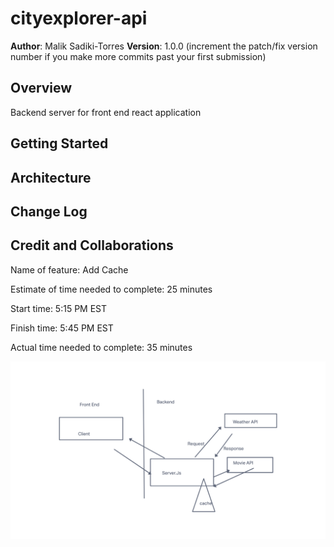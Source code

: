 # cityexplorer-api 



**Author**: Malik Sadiki-Torres
**Version**: 1.0.0 (increment the patch/fix version number if you make more commits past your first submission)

## Overview
Backend server for front end react application

## Getting Started
<!-- What are the steps that a user must take in order to build this app on their own machine and get it running? -->

## Architecture
<!-- Provide a detailed description of the application design. What technologies (languages, libraries, etc) you're using, and any other relevant design information. -->

## Change Log
<!-- Use this area to document the iterative changes made to your application as each feature is successfully implemented. Use time stamps. Here's an example:

01-01-2001 4:59pm - Application now has a fully-functional express server, with a GET route for the location resource. -->

## Credit and Collaborations
<!-- Give credit (and a link) to other people or resources that helped you build this application. --> 

Name of feature: Add Cache

Estimate of time needed to complete: 25 minutes

Start time: 5:15 PM EST

Finish time: 5:45 PM EST

Actual time needed to complete: 35 minutes 

![Data Flow](/img/lab10.png)
